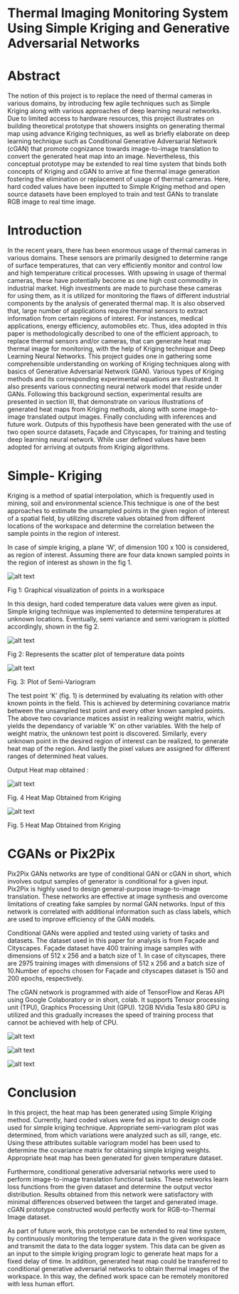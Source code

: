 # Thermal Imaging Monitoring System Using Simple Kriging and Generative Adversarial Networks

# Abstract
The notion of this project is to replace the need of thermal cameras in various domains, by introducing few agile techniques such as Simple Kriging along with various approaches of deep learning neural networks. Due to limited access to hardware resources, this project illustrates on building theoretical prototype that showers insights on generating thermal map using advance Kriging techniques, as well as briefly elaborate on deep learning technique such as Conditional Generative Adversarial Network (cGAN) that promote cognizance towards image-to-image translation to convert the generated heat map into an image. Nevertheless, this conceptual prototype may be extended to real time system that binds both concepts of Kriging and cGAN to arrive at fine thermal image generation fostering the elimination or replacement of usage of thermal cameras. Here, hard coded values have been inputted to Simple Kriging method and open source datasets have been employed to train and test GANs to translate RGB image to real time image.

# Introduction
In the recent years, there has been enormous usage of thermal cameras in various domains. These sensors are primarily designed to determine range of surface temperatures, that can very efficiently monitor and control low and high temperature critical processes. With upswing in usage of thermal cameras, these have potentially become as one high cost commodity in industrial market. High investments are made to purchase these cameras for using them, as it is utilized for monitoring the flaws of different industrial components by the analysis of generated thermal map. It is also observed that, large number of applications require thermal sensors to extract information from certain regions of interest. For instances, medical applications, energy efficiency, automobiles etc. Thus, idea adopted in this paper is methodologically described to one of the efficient approach, to replace thermal sensors and/or cameras, that can generate heat map thermal image for monitoring, with the help of Kriging technique and Deep Learning Neural Networks. 
This project guides one in gathering some comprehensible understanding on working of Kriging techniques along with basics of Generative Adversarial Network (GAN). Various types of Kriging methods and its corresponding experimental equations are illustrated. It also presents various connecting neural network model that reside under GANs. Following this background section, experimental results are presented in section III, that demonstrate on various illustrations of generated heat maps from Kriging methods, along with some image-to-image translated output images. Finally concluding with inferences and future work.
Outputs of this hypothesis have been generated with the use of two open source datasets, Façade and Cityscapes, for training and testing deep learning neural network. While user defined values have been adopted for arriving at outputs from Kriging algorithms. 

# Simple- Kriging
Kriging is a method of spatial interpolation, which is frequently used in mining, soil and environmental science.This technique is one of the best approaches to estimate the
unsampled points in the given region of interest of a spatial field, by utilizing discrete values obtained from different locations of the workspace and determine the correlation between the sample points in the region of interest. 

In case of simple kriging, a plane ‘W’, of dimension 100 x 100 is considered, as region of interest. Assuming there are four data known sampled points in the region of interest as shown in the fig 1.

![alt text](https://github.com/phaneeshwar/Msc-Project/blob/main/Img1.PNG)

Fig 1: Graphical visualization of points in a workspace

In this design, hard coded temperature data values were given as input. Simple kriging technique was implemented to determine temperatures at unknown locations. Eventually,   semi variance and semi variogram is plotted accordingly, shown in the fig 2.

![alt text](https://github.com/phaneeshwar/Msc-Project/blob/main/Img2.PNG)

Fig 2: Represents the scatter plot of temperature data points


![alt text](https://github.com/phaneeshwar/Msc-Project/blob/main/Img3.PNG)

Fig. 3: Plot of Semi-Variogram

 The test point ‘K’ (fig. 1) is determined by evaluating its relation with other known points in the field. This is achieved by determining covariance matrix between the unsampled test point and every other known sampled points. 
The above two covariance matices assist in realizing weight matrix, which yields the dependancy of variable ‘K’ on other variables. With the help of weight matrix, the unknown test point is discovered. 
Similarly, every unknown point in the desired region of interest can be realized, to generate heat map of the region. And lastly the pixel values are assigned for different ranges of determined heat values. 

Output Heat map obtained :

![alt text](https://github.com/phaneeshwar/Msc-Project/blob/main/Image%204.PNG)

Fig. 4 Heat Map Obtained from Kriging


![alt text](https://github.com/phaneeshwar/Msc-Project/blob/main/Img5.PNG) 

Fig. 5 Heat Map Obtained from Kriging

# CGANs or Pix2Pix

Pix2Pix GANs networks are type of conditional GAN or cGAN in short, which involves output samples of generator is conditional for a given input. Pix2Pix is highly used to design general-purpose image-to-image translation. These networks are effective at image synthesis and overcome limitations of creating fake samples by normal GAN networks. Input of this network is correlated with additional information such as class labels, which are used to improve efficiency of the GAN models. 

Conditional GANs were applied and tested using variety of tasks and datasets. The dataset used in this paper for analysis is from Façade and Cityscapes. 
Façade dataset have 400 training image samples with dimensions of 512 x 256 and a batch size of 1. In case of cityscapes, there are 2975 training images with dimensions of 512 x 256 and a batch size of 10.Number of epochs chosen for Façade and cityscapes dataset is 150 and 200 epochs, respectively.

The cGAN network is programmed with aide of TensorFlow and Keras API using Google Colaboratory or in short, colab. It supports Tensor processing unit (TPU), Graphics Processing Unit (GPU). 12GB NVidia Tesla k80 GPU is utilized and this gradually increases the speed of training process that cannot be achieved with help of CPU.

![alt text](https://github.com/phaneeshwar/Msc-Project/blob/main/Img6.PNG)

![alt text](https://github.com/phaneeshwar/Msc-Project/blob/main/Img7.PNG)

![alt text](https://github.com/phaneeshwar/Msc-Project/blob/main/Img8.PNG)

# Conclusion

In this project, the heat map has been generated using Simple Kriging method. Currently, hard coded values were fed as input to design code used for simple kriging technique. Appropriate semi-variogram plot was determined, from which variations were analyzed such as sill, range, etc. 
Using these attributes suitable variogram model has been used to determine the covariance matrix for obtaining simple kriging weights. Appropriate heat map has been generated for given temperature dataset. 

Furthermore, conditional generative adversarial networks were used to perform image-to-image translation functional tasks. These networks learn loss functions from the given dataset and determine the output vector distribution. 
Results obtained from this network were satisfactory with minimal differences observed between the target and generated image. cGAN prototype constructed would perfectly work for RGB-to-Thermal Image dataset. 

As part of future work, this prototype can be extended to real time system, by continuously monitoring the temperature data in the given workspace and transmit the data to the data logger system. This data can be given as an input to the simple kriging program logic to generate heat maps for a fixed delay of time. 
In addition, generated heat map could be transferred to conditional generative adversarial networks to obtain thermal images of the workspace. 
In this way, the defined work space can be remotely monitored with less human effort.










